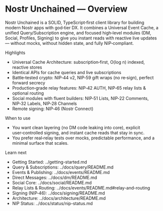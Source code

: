 # Nostr Unchained — Overview

Nostr Unchained is a SOLID, TypeScript‑first client library for building modern Nostr apps with god‑tier DX. It combines a Universal Event Cache, a unified Query/Subscription engine, and focused high‑level modules (DM, Social, Profiles, Signing) to give you instant reads with reactive live updates — without mocks, without hidden state, and fully NIP‑compliant.

Highlights
- Universal Cache Architecture: subscription‑first, O(log n) indexed, reactive stores
- Identical APIs for cache queries and live subscriptions
- Battle‑tested crypto: NIP‑44 v2, NIP‑59 gift wraps (no re‑sign), perfect forward secrecy
- Production‑grade relay features: NIP‑42 AUTH, NIP‑65 relay lists & optional routing
- Social modules with fluent builders: NIP‑51 Lists, NIP‑22 Comments, NIP‑32 Labels, NIP‑28 Channels
- Remote signing: NIP‑46 (Nostr Connect)

When to use
- You want clean layering (no DM code leaking into core), explicit user‑controlled signing, and instant cache reads that stay in sync.
- You prefer real‑relay tests over mocks, predictable performance, and a minimal surface that scales.

Learn next
- Getting Started: ../getting-started.md
- Query & Subscriptions: ../docs/query/README.md
- Events & Publishing: ../docs/events/README.md
- Direct Messages: ../docs/dm/README.md
- Social Core: ../docs/social/README.md
- Relay Lists & Routing: ../docs/events/README.md#relay-and-routing
- Signing (NIP‑46): ../docs/signing/README.md
- Architecture: ../docs/architecture/README.md
- NIP Status: ../docs/status/nip-status.md


